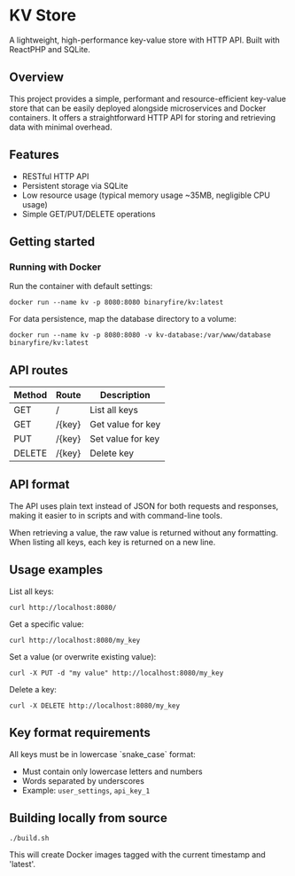 # KV Store

A lightweight, high-performance key-value store with HTTP API. Built with ReactPHP and SQLite.

## Overview

This project provides a simple, performant and resource-efficient key-value store that can be easily deployed alongside microservices and Docker containers. It offers a straightforward HTTP API for storing and retrieving data with minimal overhead.

## Features

*   RESTful HTTP API
*   Persistent storage via SQLite
*   Low resource usage (typical memory usage ~35MB, negligible CPU usage)
*   Simple GET/PUT/DELETE operations

## Getting started

### Running with Docker

Run the container with default settings:

```
docker run --name kv -p 8080:8080 binaryfire/kv:latest
```

For data persistence, map the database directory to a volume:

```
docker run --name kv -p 8080:8080 -v kv-database:/var/www/database binaryfire/kv:latest
```

## API routes

| Method | Route | Description |
| --- | --- | --- |
| GET | / | List all keys |
| GET | /{key} | Get value for key |
| PUT | /{key} | Set value for key |
| DELETE | /{key} | Delete key |

## API format

The API uses plain text instead of JSON for both requests and responses, making it easier to in scripts and with command-line tools.

When retrieving a value, the raw value is returned without any formatting. When listing all keys, each key is returned on a new line. 

## Usage examples

List all keys:

```
curl http://localhost:8080/
```

Get a specific value:

```
curl http://localhost:8080/my_key
```

Set a value (or overwrite existing value):

```
curl -X PUT -d "my value" http://localhost:8080/my_key
```

Delete a key:

```
curl -X DELETE http://localhost:8080/my_key
```

## Key format requirements

All keys must be in lowercase \`snake\_case\` format:

*   Must contain only lowercase letters and numbers
*   Words separated by underscores
*   Example: `user_settings`, `api_key_1`

## Building locally from source

```
./build.sh
```

This will create Docker images tagged with the current timestamp and 'latest'.